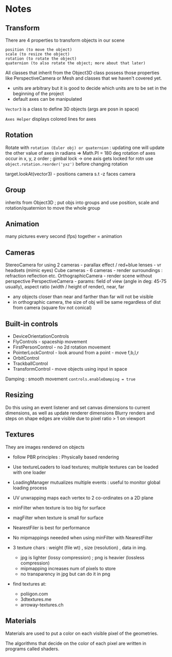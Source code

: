 # Notes

## Transform
There are 4 properties to transform objects in our scene
```
position (to move the object)
scale (to resize the object)
rotation (to rotate the object)
quaternion (to also rotate the object; more about that later)
```
All classes that inherit from the Object3D class possess those properties like PerspectiveCamera or Mesh and classes that we haven't covered yet.

 - units are arbitrary but it is good to decide which units are to be set in the beginning of the project
 - default axes can be manipulated

```Vector3``` is a class to define 3D objects (args are posn in space)

```Axes Helper``` displays colored lines for axes

## Rotation
Rotate with ```rotation (Euler obj) or quaternion``` : updating one will update the other 
value of axes in radians => Math.PI = 180 deg
rotation of axes occur in x, y, z order ; gimbal lock -> one axis gets locked for rotn
use ```object.rotation.reorder('yxz')``` before changing rotation

target.lookAt(vector3) - positions camera s.t -z faces camera

## Group
inherits from Object3D ; put objs into groups and use position, scale and rotation/quaternion to move the whole group

## Animation
many pictures every second (fps) together = animation

## Cameras
StereoCamera for using 2 cameras - parallax effect / red+blue lenses - vr headsets (mimic eyes)
Cube cameras - 6 cameras - render surroundings : refraction reflection etc.
OrthographicCamera - render scene without perspective
PerspectiveCamera - params: field of view (angle in deg: 45-75 usually), aspect ratio (width / height of render), near, far 
 - any objects closer than near and farther than far will not be visible
 - in orthographic camera, the size of obj will be same regardless of dist from camera (square fov not conical)

## Built-in controls
 - DeviceOrientationControls
 - FlyControls - spaceship movement
 - FirstPersonControl - no 2d rotation movement
 - PointerLockControl - look around from a point - move f,b,l,r
 - OrbitControl
 - TrackballControl
 - TransformControl - move objects using input in space

 Damping : smooth movement ```controls.enableDamping = true```

## Resizing
Do this using an event listener and set canvas dimensions to current dimensions, as well as update renderer dimensions
Blurry renders and steps on shape edges are visible due to pixel ratio > 1 on viewport

## Textures
They are images rendered on objects
 - follow PBR principles : Physically based rendering
 - Use textureLoaders to load textures; multiple textures can be loaded with one loader
 - LoadingManager mutualizes multiple events : useful to monitor global loading process

 - UV unwrapping maps each vertex to 2 co-ordinates on a 2D plane
 - minFilter when texture is too big for surface
 - magFilter when texture is small for surface
 - NearestFiler is best for performance
 - No mipmappings neeeded when using minFilter with NearestFilter
 - 3 texture chars : weight (file wt) , size (resolution) , data in img.
    - jpg is lighter (lossy compression) ; png is heavier (lossless compression)
    - mipmapping increases num of pixels to store
    - no transparency in jpg but can do it in png
 - find textures at:
    - poliigon.com
    - 3dtextures.me
    - arroway-textures.ch

## Materials

Materials are used to put a color on each visible pixel of the geometries.

The algorithms that decide on the color of each pixel are written in programs called shaders.
